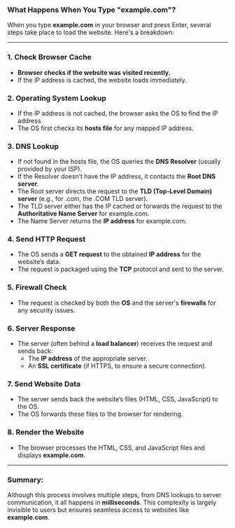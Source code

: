 ### What Happens When You Type "example.com"?

When you type **example.com** in your browser and press Enter, several steps take place to load the website. Here's a breakdown:

---

### 1. **Check Browser Cache**
   - **Browser checks if the website was visited recently.**
   - If the IP address is cached, the website loads immediately.

### 2. **Operating System Lookup**
   - If the IP address is not cached, the browser asks the OS to find the IP address.
   - The OS first checks its **hosts file** for any mapped IP address.

### 3. **DNS Lookup**
   - If not found in the hosts file, the OS queries the **DNS Resolver** (usually provided by your ISP).
   - If the Resolver doesn’t have the IP address, it contacts the **Root DNS server**.
   - The Root server directs the request to the **TLD (Top-Level Domain) server** (e.g., for .com, the .COM TLD server).
   - The TLD server either has the IP cached or forwards the request to the **Authoritative Name Server** for example.com.
   - The Name Server returns the **IP address** for example.com.

### 4. **Send HTTP Request**
   - The OS sends a **GET request** to the obtained **IP address** for the website’s data.
   - The request is packaged using the **TCP** protocol and sent to the server.

### 5. **Firewall Check**
   - The request is checked by both the **OS** and the server's **firewalls** for any security issues.

### 6. **Server Response**
   - The server (often behind a **load balancer**) receives the request and sends back:
     - The **IP address** of the appropriate server.
     - An **SSL certificate** (if HTTPS, to ensure a secure connection).

### 7. **Send Website Data**
   - The server sends back the website’s files (HTML, CSS, JavaScript) to the OS.
   - The OS forwards these files to the browser for rendering.

### 8. **Render the Website**
   - The browser processes the HTML, CSS, and JavaScript files and displays **example.com**.

---

### Summary:
Although this process involves multiple steps, from DNS lookups to server communication, it all happens in **milliseconds**. This complexity is largely invisible to users but ensures seamless access to websites like **example.com**.
